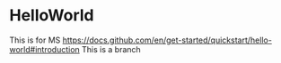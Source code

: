 # HelloWorld
This is for MS https://docs.github.com/en/get-started/quickstart/hello-world#introduction
This is a branch
